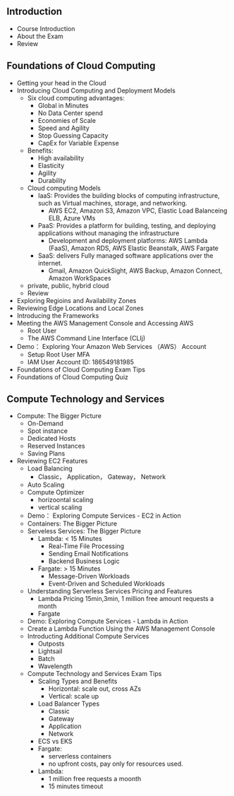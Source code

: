 ## Introduction
  - Course Introduction
  - About the Exam
  - Review
## Foundations of Cloud Computing
  - Getting your head in the Cloud
  - Introducing Cloud Computing and Deployment Models
    - Six cloud computing advantages:
      - Global in Minutes
      - No Data Center spend
      - Economies of Scale
      - Speed and Agility
      - Stop Guessing Capacity
      - CapEx for Variable Expense
    - Benefits:
      - High availability
      - Elasticity
      - Agility
      - Durability
    - Cloud computing Models
      - IaaS: Provides the building blocks of computing infrastructure, such as Virtual machines, storage, and networking. 
        - AWS EC2, Amazon S3, Amazon VPC, Elastic Load Balanceing ELB, Azure VMs
      - PaaS: Provides a platform for building, testing, and deploying applications without managing the infrastructure
        - Development and deployment platforms: AWS Lambda (FaaS), Amazon RDS, AWS Elastic Beanstalk, AWS Fargate
      - SaaS: delivers Fully managed software applications over the internet.
        - Gmail, Amazon QuickSight, AWS Backup, Amazon Connect, Amazon WorkSpaces
    - private, public, hybrid cloud
    - Review
  - Exploring Regioins and Availability Zones
  - Reviewing Edge Locations and Local Zones
  - Introducing the Frameworks
  - Meeting the AWS Management Console and Accessing AWS
    - Root User
    - The AWS Command Line Interface (CLIj)
  - Demo： Exploring Your Amazon Web Services （AWS） Account
    - Setup Root User MFA
    - IAM User Account ID: 186549181985
  - Foundations of Cloud Computing Exam Tips
  - Foundations of Cloud Computing Quiz
## Compute Technology and Services
  - Compute: The Bigger Picture
    - On-Demand
    - Spot instance
    - Dedicated Hosts
    - Reserved Instances
    - Saving Plans
  - Reviewing EC2 Features
    - Load Balancing 
      - Classic， Application， Gateway， Network
    - Auto Scaling
    - Compute Optimizer
      - horizoontal scaling
      - vertical scaling
    - Demo： Exploring Compute Services - EC2 in Action
    - Containers: The Bigger Picture
    - Serveless Services: The Bigger Picture
      - Lambda: < 15 Minutes
        - Real-Time File Processing
        - Sending Email Notifications
        - Backend Business Logic
      - Fargate: > 15 Minutes
        - Message-Driven Workloads
        - Event-Driven and Scheduled Workloads
    - Understanding Serverless Services Pricing and Features
      - Lambda Pricing 15min,3min, 1 million free amount requests a month
      - Fargate 
    - Demo: Exploring Compute Services - Lambda in Action
    - Create a Lambda Function Using the AWS Management Console
    - Introducting Additional Compute Services
      - Outposts
      - Lightsail
      - Batch
      - Wavelength
    - Compute Technology and Services Exam Tips
      - Scaling Types and Benefits
        - Horizontal: scale out, cross AZs
        - Vertical: scale up
      - Load Balancer Types
        - Classic
        - Gateway
        - Application
        - Network
      - ECS vs EKS
      - Fargate: 
        - serverless containers
        - no upfront costs, pay only for resources used.
      - Lambda: 
        - 1 million free requests a moonth
        - 15 minutes timeout